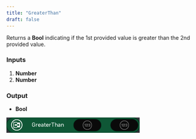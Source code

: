 ```yaml
---
title: "GreaterThan"
draft: false
---
```

Returns a **Bool** indicating if the 1st provided value is greater than the 2nd provided value.
### Inputs
1. **Number**
2. **Number**
### Output
-   **Bool**

![GreaterThan](https://raw.githubusercontent.com/battlefield-portal-community/Image-CDN/main/portal_blocks/GreaterThan.png)
